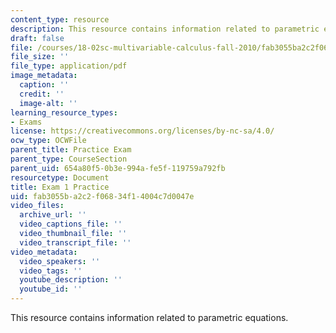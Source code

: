 ```yaml
---
content_type: resource
description: This resource contains information related to parametric equations.
draft: false
file: /courses/18-02sc-multivariable-calculus-fall-2010/fab3055ba2c2f06834f14004c7d0047e_MIT18_02SC_prac1A.pdf
file_size: ''
file_type: application/pdf
image_metadata:
  caption: ''
  credit: ''
  image-alt: ''
learning_resource_types:
- Exams
license: https://creativecommons.org/licenses/by-nc-sa/4.0/
ocw_type: OCWFile
parent_title: Practice Exam
parent_type: CourseSection
parent_uid: 654a80f5-0b3e-994a-fe5f-119759a792fb
resourcetype: Document
title: Exam 1 Practice
uid: fab3055b-a2c2-f068-34f1-4004c7d0047e
video_files:
  archive_url: ''
  video_captions_file: ''
  video_thumbnail_file: ''
  video_transcript_file: ''
video_metadata:
  video_speakers: ''
  video_tags: ''
  youtube_description: ''
  youtube_id: ''
---
```

This resource contains information related to parametric equations.